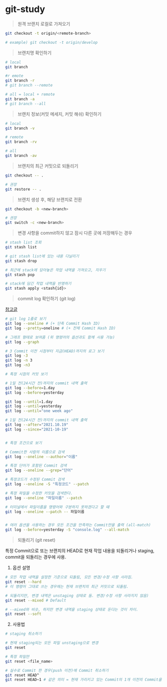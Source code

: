 # git-study

> 원격 브랜치 로컬로 가져오기

```sh
git checkout -t origin/<remote-branch>

# example) git checkout -t origin/develop
```

> 브랜치명 확인하기

```sh
# local
git branch

#r emote
git branch -r
# git branch --remote

# all = local + remote
git branch -a
# git branch --all
```

> 브랜치 정보(커밋 메세지, 커밋 해쉬) 확인하기

```sh
# local
git branch -v

# remote
git branch -rv

# all
git branch -av
```

> 브랜치의 최근 커밋으로 되돌리기

```sh
git checkout -- .

# 권장
git restore -- .
```

> 브랜치 생성 후, 해당 브랜치로 전환

```sh
git checkout -b <new-branch>

# 권장
git switch -c <new-branch>
```

> 변경 사항을 commit하지 않고 잠시 다른 곳에 저장해두는 경우

```sh
# stash list 조회
git stash list

# git stash list에 있는 내용 다날리기
git stash drop

# 최근에 stack에 담아놓은 작업 내역을 가져오고, 지우기
git stash pop

# stack에 담긴 작업 내역을 반영하기
git stash apply <stash{id}>
```

> commit log 확인하기 (git log)

[참고글](https://git-scm.com/book/ko/v2/Git%EC%9D%98-%EA%B8%B0%EC%B4%88-%EC%BB%A4%EB%B0%8B-%ED%9E%88%EC%8A%A4%ED%86%A0%EB%A6%AC-%EC%A1%B0%ED%9A%8C%ED%95%98%EA%B8%B0)

```sh
# git log 1줄로 보기
git log --oneline # (+ 단축 Commit Hash ID)
git log --pretty=oneline # (+ 전체 Commit Hash ID)

# 그래프 형태로 보여줌 (위 명령어의 옵션과도 함께 사용 가능)
git log --graph

# 3 Commit 이전 시점부터 지금(HEAD)까지의 로그 보기
git log -3
git log -n 3
git log -n3

# 특정 시점의 커밋 보기

# 1일 전(24시간 전)까지의 commit 내역 출력
git log --before=1.day
git log --before=yesterday

git log --until=1.day
git log --until=yesterday
git log --until="one week ago"

# 1일 전(24시간 전)까지의 commit 내역 출력
git log --after="2021.10.19"
git log --since="2021-10-19"


# 특정 조건으로 보기

# Commit한 사람의 이름으로 검색
git log --oneline --author="이름"

# 특정 단어가 포함된 Commit 검색
git log --oneline --grep="단어"

# 특정코드가 수정된 Commit 검색
git log --oneline -S "특정코드" --patch

# 특정 파일을 수정한 커밋을 검색한다.
git log --oneline "파일이름" --patch

# 터미널에서 파일이름을 명령어와 구분하지 못하겠다고 할 때
git log --oneline --patch -- 파일이름


# 여러 옵션을 사용하는 경우 모든 조건을 만족하는 Commit만을 출력 (all-match)
git log --before=yesterday -S "console.log" --all-match
```

> 되돌리기 (git reset)

특정 Commit으로 또는 브랜치의 HEAD로 현재 작업 내용을 되돌리거나 staging, commit을 되돌리는 경우에 사용.

1. 옵션 설명

```sh
# 모든 작업 내역을 설정한 기준으로 되돌림, 모든 변경/수정 사항 사라짐.
git reset --hard
# 이 명령어 그대로 쓰는 경우에는 현재 브랜치의 최근 커밋으로 되돌림.

# 되돌리지만, 변경 내역은 unstaging 상태로 둠. 변경/수정 사항 사라지지 않음)
git reset --mixed # Default

# --mixed와 비슷, 하지만 변경 내역을 staging 상태로 둔다는 것이 차이.
git reset --soft
```

2. 사용법

```sh
# staging 취소하기

# 현재 staging되는 모든 파일 unstaging으로 변경
git reset

# 특정 파일만
git reset <file_name>

# 실수로 Commit 한 경우(push 이전)에 Commit 취소하기
git reset HEAD^
git reset HEAD~1 # 같은 의미 = 현재 가리키고 있는 Commit의 1개 이전의 Commit을 가리킴
```
